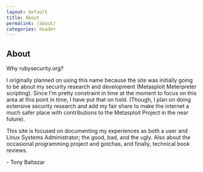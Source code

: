 ```yaml
---
layout: default
title: About
permalink: /about/
categories: header
---
```


## About

Why rubysecurity.org?

I originally planned on using this name because the site was initially going to be about my security research and development (Metasploit Meterpreter scripting). Since I'm pretty constraint in time at the moment to focus on this area at this point in time, I have put that on hold. (Though, I plan on doing extensive security research and add my fair share to make the internet a much safer place with contributions to the Metasploit Project in the near future).

This site is focused on documenting my experiences as both a user and Linux Systems Administrator; the good, bad, and the ugly. Also about the occasional programming project and gotchas, and finally, technical book reviews.

\- Tony Baltazar
